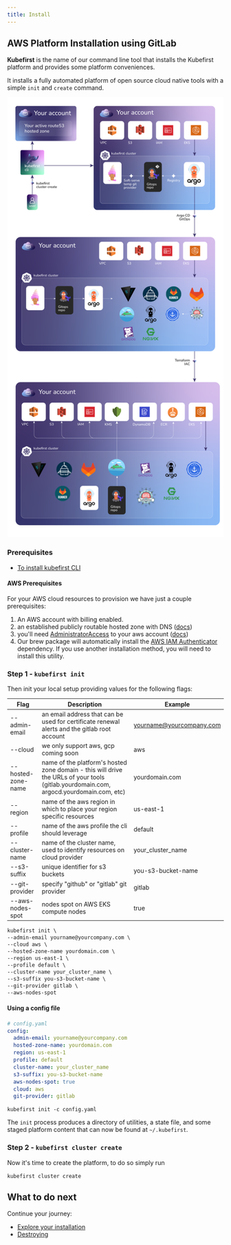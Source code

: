 ```yaml
---
title: Install
---
```


## AWS Platform Installation using GitLab

**Kubefirst** is the name of our command line tool that installs the Kubefirst platform and provides some platform conveniences.

It installs a fully automated platform of open source cloud native tools with a simple `init` and `create` command.

![Kubernetes Cluster](../../../img/kubefirst/gitlab/kubefirst-cluster-create.png)

### Prerequisites

- [To install kubefirst CLI](./overview.md#how-to-install-kubefirst-cli)

#### AWS Prerequisites

For your AWS cloud resources to provision we have just a couple prerequisites:

1. An AWS account with billing enabled.
2. an established publicly routable hosted zone with DNS ([docs](https://docs.aws.amazon.com/Route53/latest/DeveloperGuide/AboutHZWorkingWith.html))
3. you'll need [AdministratorAccess](https://console.aws.amazon.com/iam/home?#/policies/arn:aws:iam::aws:policy/AdministratorAccessserviceLevelSummary) to your aws account ([docs](https://docs.aws.amazon.com/general/latest/gr/aws-sec-cred-types.html#access-keys-and-secret-access-keys))
4. Our brew package will automatically install the [AWS IAM Authenticator](https://docs.aws.amazon.com/eks/latest/userguide/install-aws-iam-authenticator.html) dependency. If you use another installation method, you will need to install this utility.

### Step 1 - `kubefirst init`

Then init your local setup providing values for the following flags:

| Flag              | Description                                                                                                                           | Example                   |
| ----------------- | ------------------------------------------------------------------------------------------------------------------------------------- | ------------------------- |
| --admin-email     | an email address that can be used for certificate renewal alerts and the gitlab root account                                          | yourname@yourcompany.com  |
| --cloud           | we only support aws, gcp coming soon                                                                                                  | aws                       |
| --hosted-zone-name| name of the platform's hosted zone domain - this will drive the URLs of your tools (gitlab.yourdomain.com, argocd.yourdomain.com, etc)| yourdomain.com            |
| --region          | name of the aws region in which to place your region specific resources                                                               | us-east-1                 |
| --profile         | name of the aws profile the cli should leverage                                                                                       | default                   |
| --cluster-name    | name of the cluster name, used to identify resources on cloud provider                                                                | your_cluster_name         |
| --s3-suffix       | unique identifier for s3 buckets                                                                                                      | you-s3-bucket-name        |
| --git-provider    | specify \"github\" or \"gitlab\" git provider                                                                                         | gitlab                    |
| --aws-nodes-spot  | nodes spot on AWS EKS compute nodes                                                                                                   | true                      |

```shell
kubefirst init \
--admin-email yourname@yourcompany.com \
--cloud aws \
--hosted-zone-name yourdomain.com \
--region us-east-1 \
--profile default \
--cluster-name your_cluster_name \
--s3-suffix you-s3-bucket-name \
--git-provider gitlab \
--aws-nodes-spot
```

#### Using a config file

```yaml
# config.yaml
config:
  admin-email: yourname@yourcompany.com
  hosted-zone-name: yourdomain.com
  region: us-east-1
  profile: default
  cluster-name: your_cluster_name
  s3-suffix: you-s3-bucket-name
  aws-nodes-spot: true
  cloud: aws
  git-provider: gitlab
```

```shell
kubefirst init -c config.yaml
```

The `init` process produces a directory of utilities, a state file, and some staged platform content that can now be found at `~/.kubefirst`.

### Step 2 - `kubefirst cluster create`

Now it's time to create the platform, to do so simply run

```shell
kubefirst cluster create
```

## What to do next

Continue your journey:

- [Explore your installation](../../../explore/overview.md)
- [Destroying](../destroy.md)
